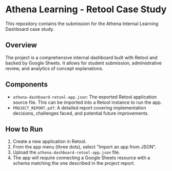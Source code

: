 # Athena Learning - Retool Case Study

This repository contains the submission for the Athena Internal Learning Dashboard case study.

## Overview

The project is a comprehensive internal dashboard built with Retool and backed by Google Sheets. It allows for student submission, administrative review, and analytics of concept explanations.

## Components

*   `athena-dashboard-retool-app.json`: The exported Retool application source file. This can be imported into a Retool instance to run the app.
*   `PROJECT_REPORT.pdf`: A detailed report covering implementation decisions, challenges faced, and potential future improvements.

## How to Run

1.  Create a new application in Retool.
2.  From the app menu (three dots), select "Import an app from JSON".
3.  Upload the `athena-dashboard-retool-app.json` file.
4.  The app will require connecting a Google Sheets resource with a schema matching the one described in the project report.